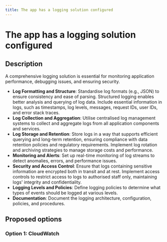 ```yaml
---
title: The app has a logging solution configured
---
```


# The app has a logging solution configured

## Description

A comprehensive logging solution is essential for monitoring application performance, debugging issues, and ensuring security.

- **Log Formatting and Structure**: Standardise log formats (e.g., JSON) to ensure consistency and ease of parsing. Structured logging enables better analysis and querying of log data. Include essential information in logs, such as timestamps, log levels, messages, request IDs, user IDs, and error stack traces.
- **Log Collection and Aggregation**: Utilise centralised log management systems to collect and aggregate logs from all application components and services.
- **Log Storage and Retention**: Store logs in a way that supports efficient querying and long-term retention, ensuring compliance with data retention policies and regulatory requirements. Implement log rotation and archiving strategies to manage storage costs and performance.
- **Monitoring and Alerts**: Set up real-time monitoring of log streams to detect anomalies, errors, and performance issues.
- **Security and Access Control**: Ensure that logs containing sensitive information are encrypted both in transit and at rest. Implement access controls to restrict access to logs to authorised staff only, maintaining logs' integrity and confidentiality.
- **Logging Levels and Policies**: Define logging policies to determine what types of events should be logged at various levels.
- **Documentation**: Document the logging architecture, configuration, policies, and procedures.

## Proposed options
### Option 1: CloudWatch
